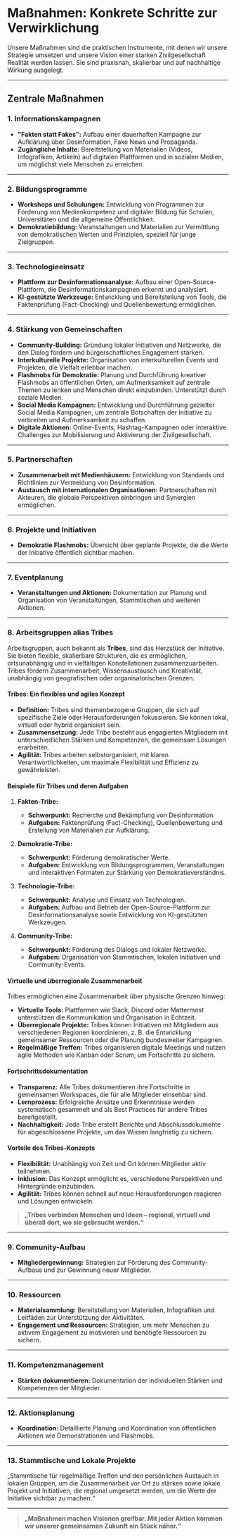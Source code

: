 # **Maßnahmen: Konkrete Schritte zur Verwirklichung**

Unsere Maßnahmen sind die praktischen Instrumente, mit denen wir unsere Strategie umsetzen und unsere Vision einer starken Zivilgesellschaft Realität werden lassen. Sie sind praxisnah, skalierbar und auf nachhaltige Wirkung ausgelegt.

---

## **Zentrale Maßnahmen**

### **1. Informationskampagnen**
- **"Fakten statt Fakes":** Aufbau einer dauerhaften Kampagne zur Aufklärung über Desinformation, Fake News und Propaganda.
- **Zugängliche Inhalte:** Bereitstellung von Materialien (Videos, Infografiken, Artikeln) auf digitalen Plattformen und in sozialen Medien, um möglichst viele Menschen zu erreichen.

---

### **2. Bildungsprogramme**
- **Workshops und Schulungen:** Entwicklung von Programmen zur Förderung von Medienkompetenz und digitaler Bildung für Schulen, Universitäten und die allgemeine Öffentlichkeit.
- **Demokratiebildung:** Veranstaltungen und Materialien zur Vermittlung von demokratischen Werten und Prinzipien, speziell für junge Zielgruppen.

---

### **3. Technologieeinsatz**
- **Plattform zur Desinformationsanalyse:** Aufbau einer Open-Source-Plattform, die Desinformationskampagnen erkennt und analysiert.
- **KI-gestützte Werkzeuge:** Entwicklung und Bereitstellung von Tools, die Faktenprüfung (Fact-Checking) und Quellenbewertung ermöglichen.

---

### **4. Stärkung von Gemeinschaften**
- **Community-Building:** Gründung lokaler Initiativen und Netzwerke, die den Dialog fördern und bürgerschaftliches Engagement stärken.
- **Interkulturelle Projekte:** Organisation von interkulturellen Events und Projekten, die Vielfalt erlebbar machen.
- **Flashmobs für Demokratie:** Planung und Durchführung kreativer Flashmobs an öffentlichen Orten, um Aufmerksamkeit auf zentrale Themen zu lenken und Menschen direkt einzubinden. Unterstützt durch soziale Medien.
- **Social Media Kampagnen:** Entwicklung und Durchführung gezielter Social Media Kampagnen, um zentrale Botschaften der Initiative zu verbreiten und Aufmerksamkeit zu schaffen.
- **Digitale Aktionen:** Online-Events, Hashtag-Kampagnen oder interaktive Challenges zur Mobilisierung und Aktivierung der Zivilgesellschaft.

---

### **5. Partnerschaften**
- **Zusammenarbeit mit Medienhäusern:** Entwicklung von Standards und Richtlinien zur Vermeidung von Desinformation.
- **Austausch mit internationalen Organisationen:** Partnerschaften mit Akteuren, die globale Perspektiven einbringen und Synergien ermöglichen.

---  

### **6. Projekte und Initiativen**
- **Demokratie Flashmobs:** Übersicht über geplante Projekte, die die Werte der Initiative öffentlich sichtbar machen.

---

### **7. Eventplanung**
- **Veranstaltungen und Aktionen:** Dokumentation zur Planung und Organisation von Veranstaltungen, Stammtischen und weiteren Aktionen.

---

### **8. Arbeitsgruppen alias Tribes**

Arbeitsgruppen, auch bekannt als **Tribes**, sind das Herzstück der Initiative. Sie bieten flexible, skalierbare Strukturen, die es ermöglichen, ortsunabhängig und in vielfältigen Konstellationen zusammenzuarbeiten. Tribes fördern Zusammenarbeit, Wissensaustausch und Kreativität, unabhängig von geografischen oder organisatorischen Grenzen.

#### **Tribes: Ein flexibles und agiles Konzept**
- **Definition:** Tribes sind themenbezogene Gruppen, die sich auf spezifische Ziele oder Herausforderungen fokussieren. Sie können lokal, virtuell oder hybrid organisiert sein.
- **Zusammensetzung:** Jede Tribe besteht aus engagierten Mitgliedern mit unterschiedlichen Stärken und Kompetenzen, die gemeinsam Lösungen erarbeiten.
- **Agilität:** Tribes arbeiten selbstorganisiert, mit klaren Verantwortlichkeiten, um maximale Flexibilität und Effizienz zu gewährleisten.

#### **Beispiele für Tribes und deren Aufgaben**
1. **Fakten-Tribe:**
   - **Schwerpunkt:** Recherche und Bekämpfung von Desinformation.
   - **Aufgaben:** Faktenprüfung (Fact-Checking), Quellenbewertung und Erstellung von Materialien zur Aufklärung.
   
2. **Demokratie-Tribe:**
   - **Schwerpunkt:** Förderung demokratischer Werte.
   - **Aufgaben:** Entwicklung von Bildungsprogrammen, Veranstaltungen und interaktiven Formaten zur Stärkung von Demokratieverständnis.

3. **Technologie-Tribe:**
   - **Schwerpunkt:** Analyse und Einsatz von Technologien.
   - **Aufgaben:** Aufbau und Betrieb der Open-Source-Plattform zur Desinformationsanalyse sowie Entwicklung von KI-gestützten Werkzeugen.

4. **Community-Tribe:**
   - **Schwerpunkt:** Förderung des Dialogs und lokaler Netzwerke.
   - **Aufgaben:** Organisation von Stammtischen, lokalen Initiativen und Community-Events.

#### **Virtuelle und überregionale Zusammenarbeit**
Tribes ermöglichen eine Zusammenarbeit über physische Grenzen hinweg:
- **Virtuelle Tools:** Plattformen wie Slack, Discord oder Mattermost unterstützen die Kommunikation und Organisation in Echtzeit.
- **Überregionale Projekte:** Tribes können Initiativen mit Mitgliedern aus verschiedenen Regionen koordinieren, z. B. die Entwicklung gemeinsamer Ressourcen oder die Planung bundesweiter Kampagnen.
- **Regelmäßige Treffen:** Tribes organisieren digitale Meetings und nutzen agile Methoden wie Kanban oder Scrum, um Fortschritte zu sichern.

#### **Fortschrittsdokumentation**
- **Transparenz:** Alle Tribes dokumentieren ihre Fortschritte in gemeinsamen Workspaces, die für alle Mitglieder einsehbar sind.
- **Lernprozess:** Erfolgreiche Ansätze und Erkenntnisse werden systematisch gesammelt und als Best Practices für andere Tribes bereitgestellt.
- **Nachhaltigkeit:** Jede Tribe erstellt Berichte und Abschlussdokumente für abgeschlossene Projekte, um das Wissen langfristig zu sichern.

#### **Vorteile des Tribes-Konzepts**
- **Flexibilität:** Unabhängig von Zeit und Ort können Mitglieder aktiv teilnehmen.
- **Inklusion:** Das Konzept ermöglicht es, verschiedene Perspektiven und Hintergründe einzubinden.
- **Agilität:** Tribes können schnell auf neue Herausforderungen reagieren und Lösungen entwickeln.

> **„Tribes verbinden Menschen und Ideen – regional, virtuell und überall dort, wo sie gebraucht werden.“**


---

### **9. Community-Aufbau**
- **Mitgliedergewinnung:** Strategien zur Förderung des Community-Aufbaus und zur Gewinnung neuer Mitglieder.

---

### **10. Ressourcen**
- **Materialsammlung:** Bereitstellung von Materialien, Infografiken und Leitfäden zur Unterstützung der Aktivitäten.
- **Engagement und Ressourcen:** Strategien, um mehr Menschen zu aktivem Engagement zu motivieren und benötigte Ressourcen zu sichern.

---

### **11. Kompetenzmanagement**
- **Stärken dokumentieren:** Dokumentation der individuellen Stärken und Kompetenzen der Mitglieder.

---

### **12. Aktionsplanung**
- **Koordination:** Detaillierte Planung und Koordination von öffentlichen Aktionen wie Demonstrationen und Flashmobs.

---

### **13. Stammtische und Lokale Projekte**
„Stammtische für regelmäßige Treffen und den persönlichen Austauch in lokalen Gruppen, um die Zusammenarbeit vor Ort zu stärken sowie lokale Projekt und Initiativen, die regional umgesetzt werden, um die Werte der Initiative sichtbar zu machen.“

---

> **„Maßnahmen machen Visionen greifbar. Mit jeder Aktion kommen wir unserer gemeinsamen Zukunft ein Stück näher.“**
